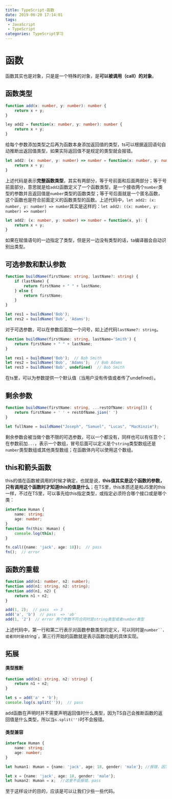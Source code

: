 ```yaml
---
title: TypeScript-函数
date: 2019-06-20 17:14:01
tags: 
 - JavaScript 
 - TypeScript
categories: TypeScript学习
---
```

# 函数
函数其实也是对象，只是是一个特殊的对象，是**可以被调用（call）的对象**。
## 函数类型
```ts
function add(x: number, y: number): number {
    return x + y;
}

ley add2 = function(x: number, y: number): number {
    return x + y;
}
```
给每个参数添加类型之后再为函数本身添加返回值的类型，ts可以根据返回语句自动推断出返回值类型，如果实际返回值不是规定的类型就会报错。
<!-- more -->
```ts
let add2: (x: number, y: number) => number = function(x: number, y: number): number {
    return x + y;
}
```
上述代码是表示**完整函数类型**，其实有两部分，等于号前面和后面两部分；等于号前面部分，意思就是给`add2`函数定义了一个函数类型，是一个接收两个`number`类型的参数并且返回值是`number`类型的函数类型；等于号后面就是一个匿名函数，这个函数也是符合前面定义的函数类型的函数。上述代码中，`let add2: (x: number, y: number) => number`其实是这样的：`let add2: ((x: number, y: number) => number)`
```ts
let add2: (x: number, y: number) => number = function(x, y): {
    return x + y;
}
```
如果在赋值语句的一边指定了类型，但是另一边没有类型的话，ta编译器会自动识别出类型。

## 可选参数和默认参数
```ts
function buildName(firstName: string, lastName?: string) {
    if (lastName) {
        return firstName + " " + lastName;
    } else {
        return firstName;
    }
}

let res1 = buildName('Bob');
let res2 = buildName('Bob', 'Adams');
```
对于可选参数，可以在参数后面加一个问号，如上述代码`lastName?: string`。
```ts
function buildName(firstName: string, lastName='Smith') {
    return firstName + " " + lastName;
}

let res1 = buildName('Bob');  // Bob Smith
let res2 = buildName('Bob', 'Adams');  // Bob Adams
let res3 = buildName('Bob', undefined)  // Bob Smith
```
在ts里，可以为参数提供一个默认值（当用户没有传值或者传了undefined）。

## 剩余参数
```ts
function buildName(firstName: string, ...restOfName: string[]) {
    return firstName + ' ' + restOfName.jion(' ')
}

let fullName = buildName("Joseph", "Samuel", "Lucas", "MacKinzie");
```
剩余参数会被当做个数不限的可选参数，可以一个都没有，同样也可以有任意个；在参数前加`...`，表示一个数组，冒号后面可以定义是个`string`类型数组还是`number`类型数组或其他类型数组；在函数体内可以使用这个数组。

## this和箭头函数
this的值在函数被调用的时候才确定，也就是说，**this值其实是这个函数的参数，只有调用这个函数时才知道this的值是什么**；在TS里，this本质还是和JS里的this一样，不过在TS里，可以事先给this指定类型，或指定必须符合哪个接口或是哪个类：
```ts
interface Human {
    name: string;
    age: number;
}
function fn(this: Human) {
    console.log(this);
}

fn.call({name: 'jack', age: 18});  // pass
fn();  // error
```

## 函数的重载
```ts
function add(n1: number, n2: number);
function add(n1: string, n2: string);
function add(n1, n2) {
    return n1 + n2;
}

add(1, 2);  // pass  => 3
add('a', 'b')  // pass  => 'ab'
add(1, '2')  // error 两个参数不符合同时是string类型或者number类型
```
上述代码中，第一行和第二行表示对函数参数类型的定义，可以同时是`number``，或者同时是`string`，第三行开始的函数就是表示函数功能的具体实现。

## 拓展
#### 类型推断
```ts
function add(n1: string, n2: string) {
    return n1 + n2;
}

let s = add('a' + 'b');
console.log(s.split(''));  // pass
```
add函数在声明时并不需要声明返回值时什么类型，因为TS自己会推断函数的返回值是什么类型，所以当`s.split('')`时不会报错。
#### 类型兼容
```ts
interface Human {
    name: string;
    age: number;
}

let human1: Human = {name: 'jack', age: 18, gender: 'male'}; //报错，因为对象不符合接口Human的定义，多了gender属性

let x = {name: 'jack', age: 18, gender: 'male'};
let human2: Human = x;  //这里不会报错，pass
```
至于这样设计的目的，应该是可以让我们少些一些代码。